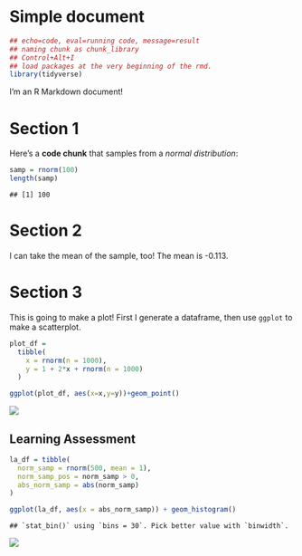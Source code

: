 Simple document
================

``` r
## echo=code, eval=running code, message=result
## naming chunk as chunk_library
## Control+Alt+I
## load packages at the very beginning of the rmd.
library(tidyverse)
```

I’m an R Markdown document!
<!-- not recommended including comments in a r markdown. -->

# Section 1

Here’s a **code chunk** that samples from a *normal distribution*:

``` r
samp = rnorm(100)
length(samp)
```

    ## [1] 100

# Section 2

I can take the mean of the sample, too! The mean is -0.113.

# Section 3

This is going to make a plot! First I generate a dataframe, then use
`ggplot` to make a scatterplot.

``` r
plot_df =
  tibble(
    x = rnorm(n = 1000),
    y = 1 + 2*x + rnorm(n = 1000)
  )

ggplot(plot_df, aes(x=x,y=y))+geom_point()
```

![](template_files/figure-gfm/unnamed-chunk-2-1.png)<!-- -->

## Learning Assessment

``` r
la_df = tibble(
  norm_samp = rnorm(500, mean = 1),
  norm_samp_pos = norm_samp > 0,
  abs_norm_samp = abs(norm_samp)
)

ggplot(la_df, aes(x = abs_norm_samp)) + geom_histogram()
```

    ## `stat_bin()` using `bins = 30`. Pick better value with `binwidth`.

![](template_files/figure-gfm/chunk_assessment-1.png)<!-- -->
